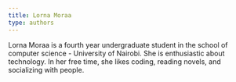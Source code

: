 ```yaml
---
title: Lorna Moraa
type: authors
---
```

Lorna Moraa is a fourth year undergraduate student in the school of computer science - University of Nairobi. She is enthusiastic about technology. In her free time, she likes coding, reading novels, and socializing with people.
